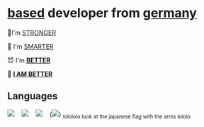 
# **<ins><u>based</u></ins> developer from [germany](https://www.youtube.com/watch?v=umlKCuuLZW0)**

💪I'm <ins><u>STRONGER</u></ins>

🧠 I'm <ins><u>SMARTER</u></ins>

😈 I'm <ins><b><u>BETTER</u></b></ins>

👹 **[I AM BETTER](https://www.youtube.com/watch?v=tEFU46jYVOI)**

## Languages
<p>
<a href="#"><img src="https://github.com/yammadev/flag-icons/raw/master/png/DE@2x.png?raw=true" /></a>
&nbsp;&nbsp;
<a href="#"><img src="https://github.com/yammadev/flag-icons/raw/master/png/US@2x.png?raw=true" /></a>
&nbsp;&nbsp;
<a href="#"><img src="https://github.com/yammadev/flag-icons/raw/master/png/FR@2x.png?raw=true" /></a>
&nbsp;&nbsp;
(<a href="#"><img src="https://github.com/yammadev/flag-icons/raw/master/png/JP@2x.png?raw=true" /></a>)  <sub>lolololo look at the japanese flag with the arms lololo</sub>
</p>

